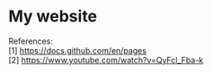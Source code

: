 # My website

References: <br>
[1] https://docs.github.com/en/pages <br>
[2] https://www.youtube.com/watch?v=QyFcl_Fba-k
